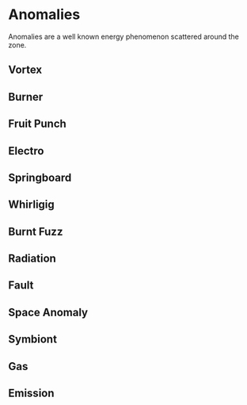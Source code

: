 # Anomalies

Anomalies are a well known energy phenomenon scattered around the zone.

## Vortex

## Burner

## Fruit Punch

## Electro

## Springboard

## Whirligig

## Burnt Fuzz

## Radiation

## Fault

## Space Anomaly

## Symbiont

## Gas

## Emission